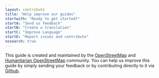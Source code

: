 ```yaml
---
layout: contribute
title: "Help improve our guides"
startwith: "Ready to get started?"
startA: "Send us feedback"
startB: "Create a translation"
startC: "Improve Language"
startD: "Report issues and contribute"
nosearch: true
---
```


This guide is created and maintained by the [OpenStreetMap](http://www.openstreetmap.org/) and [Humanitarian OpenStreetMap](http://hotosm.org/) community. You can help us improve this guide by simply sending your feedback or by contributing directly to it via [Github](http://github.com/hotosm/learnosm).
